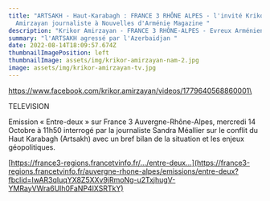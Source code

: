 ```yaml
---
title: "ARTSAKH - Haut-Karabagh : FRANCE 3 RHÔNE ALPES - l'invité Krikor
  Amirzayan journaliste à Nouvelles d'Arménie Magazine "
description: "Krikor Amirzayan - FRANCE 3 RHÔNE-ALPES - Evreux Arméniens "
summary: "l'ARTSAKH agressé par l'Azerbaidjan "
date: 2022-08-14T18:09:57.674Z
thumbnailImagePosition: left
thumbnailImage: assets/img/krikor-amirzayan-nam-2.jpg
image: assets/img/krikor-amirzayan-tv.jpg
---
```

https://www.facebook.com/krikor.amirzayan/videos/1779640568860001\
<!--StartFragment-->

TELEVISION

Emission « Entre-deux » sur France 3 Auvergne-Rhône-Alpes, mercredi 14 Octobre à 11h50 interrogé par la journaliste Sandra Méallier sur le conflit du Haut Karabagh (Artsakh) avec un bref bilan de la situation et les enjeux géopolitiques.

[https://france3-regions.francetvinfo.fr/.../entre-deux...](https://france3-regions.francetvinfo.fr/auvergne-rhone-alpes/emissions/entre-deux?fbclid=IwAR3qIuqYX8Z5XXv9jRmoNg-u2TxjhugV-YMRayVWra6Ulh0FaNP4lXSRTkY)

<!--EndFragment-->